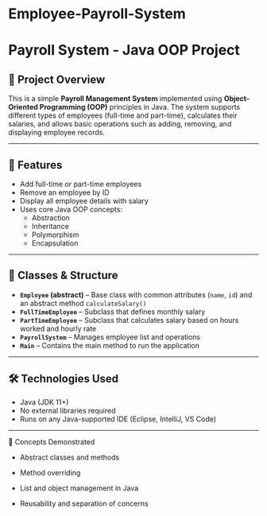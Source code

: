 # Employee-Payroll-System

# Payroll System - Java OOP Project

## 📌 Project Overview

This is a simple **Payroll Management System** implemented using **Object-Oriented Programming (OOP)** principles in Java. The system supports different types of employees (full-time and part-time), calculates their salaries, and allows basic operations such as adding, removing, and displaying employee records.

---

## 🚀 Features

- Add full-time or part-time employees
- Remove an employee by ID
- Display all employee details with salary
- Uses core Java OOP concepts:
  - Abstraction
  - Inheritance
  - Polymorphism
  - Encapsulation

---

## 🧩 Classes & Structure

- **`Employee` (abstract)** – Base class with common attributes (`name`, `id`) and an abstract method `calculateSalary()`
- **`FullTimeEmployee`** – Subclass that defines monthly salary
- **`PartTimeEmployee`** – Subclass that calculates salary based on hours worked and hourly rate
- **`PayrollSystem`** – Manages employee list and operations
- **`Main`** – Contains the main method to run the application

---

## 🛠️ Technologies Used

- Java (JDK 11+)
- No external libraries required
- Runs on any Java-supported IDE (Eclipse, IntelliJ, VS Code)

---

📘 Concepts Demonstrated

- Abstract classes and methods

- Method overriding

- List and object management in Java

- Reusability and separation of concerns
